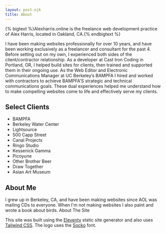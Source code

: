 ```yaml
---
layout: post.njk
title: About
---
```


{% bigtext %}Alexharris.online is the freelance web development practice of Alex Harris, located in Oakland, CA.{% endbigtext %}

I have been making websites professionally for over 10 years, and have been working exclusively as a freelancer and consultant for the past 4. Before setting out on my own, I experienced both sides of the client/contractor relationship. As a developer at Cast Iron Coding in Portland, OR, I helped build sites for clients, then trained and supported them in their ongoing use. As the Web Editor and Electronic Communications Manager at UC Berkeley’s BAMPFA I hired and worked with contractors to achieve BAMPFA'S strategic and technical communications goals. These dual experiences helped me understand how to make compelling websites come to life and effectively serve my clients.

## Select Clients

<ul class="text-2xl md:text-3xl list-disc pl-8 my-0">
    <li class="leading-snug my-0">BAMPFA</li>
    <li class="leading-snug my-0">Berkeley Water Center</li>
    <li class="leading-snug my-0">Lightsource</li>
    <li class="leading-snug my-0">500 Capp Street</li>
    <li class="leading-snug my-0">Canal Projects</li>
    <li class="leading-snug my-0">Ringo Studio</li>
    <li class="leading-snug my-0">Kessenick Gamma</li>
    <li class="leading-snug my-0">Picoyune</li>
    <li class="leading-snug my-0">Other Brother Beer</li>
    <li class="leading-snug my-0">Draw Together</li>
    <li class="leading-snug my-0">Asian Art Museum</li>
</ul>


## About Me

I grew up in Berkeley, CA, and have been making websites since AOL was mailing CDs to everyone. When I'm not making websites I also paint and wrote a book about birds.
About The Site

This site was built using the <a href="https://www.11ty.dev/">Eleventy</a> static site generator and also uses <a href="tailwindcss.com/">Tailwind CSS</a>. The logo uses the <a href="https://store.overlaptype.com/fonts/socko">Socko</a> font.
